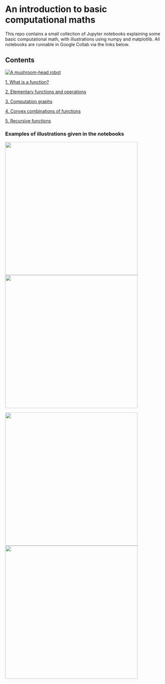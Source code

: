 # An introduction to basic computational maths
This repo contains a small collection of Jupyter notebooks explaining some basic computational math, with illustrations using numpy and matplotlib.  All notebooks are runnable in Google Collab via the links below.

## Contents 

[![A mushroom-head robot](https://colab.research.google.com/assets/colab-badge.svg 'part 1')]([https://codecademy.com](https://colab.research.google.com/github/jermwatt/computational_maths/blob/collab/Part_1_mathematical_functions.ipynb))




[1.  What is a function?](https://nbviewer.jupyter.org/github/jermwatt/computational_maths/blob/master/compmaths_notebooks/Part_1_mathematical_functions.ipynb)


[2.  Elementary functions and operations](https://nbviewer.jupyter.org/github/jermwatt/computational_maths/blob/master/compmaths_notebooks/Part_2_elementary_components.ipynb)


[3.  Computation graphs](https://nbviewer.jupyter.org/github/jermwatt/computational_maths/blob/master/compmaths_notebooks/Part_3_constructing_functions.ipynb)


[4.  Convex combinations of functions](https://nbviewer.jupyter.org/github/jermwatt/computational_maths/blob/master/compmaths_notebooks/Part_4_convex_combinations.ipynb)


[5.  Recursive functions](https://nbviewer.jupyter.org/github/jermwatt/computational_maths/blob/master/compmaths_notebooks/Part_5_recursive_functions.ipynb)

### Examples of illustrations given in the notebooks

<img src="https://github.com/jermwatt/computational_maths/blob/master/demo_images/Nurgetson.gif" width="425"/> <img src="https://github.com/jermwatt/computational_maths/blob/master/demo_images/graph.png" width="425"/> 


<img src="https://github.com/jermwatt/computational_maths/blob/master/demo_images/convex_combination.gif" width="425"/> <img src="https://github.com/jermwatt/computational_maths/blob/master/demo_images/hyper.gif" width="425"/> 




